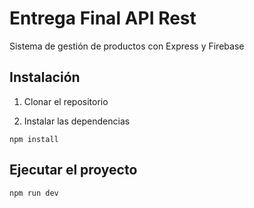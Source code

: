 # Entrega Final API Rest 

Sistema de gestión de productos con Express y Firebase

## Instalación

1. Clonar el repositorio
   
2. Instalar las dependencias

```shell
npm install
```

## Ejecutar el proyecto

```shell
npm run dev
```

